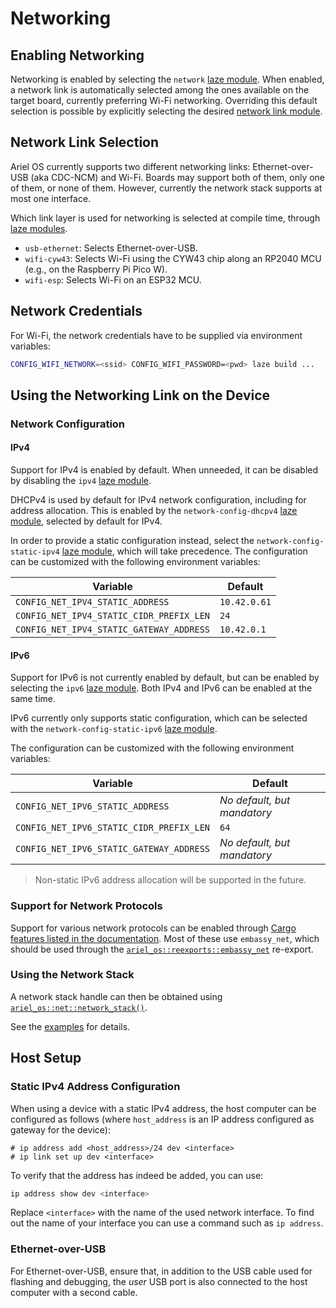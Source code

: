 # Networking

## Enabling Networking

Networking is enabled by selecting the `network` [laze module][laze-modules-book].
When enabled, a network link is automatically selected among the ones available on the target board, currently preferring Wi-Fi networking.
Overriding this default selection is possible by explicitly selecting the desired [network link module](#network-link-selection).

## Network Link Selection

Ariel OS currently supports two different networking links: Ethernet-over-USB (aka CDC-NCM) and Wi-Fi.
Boards may support both of them, only one of them, or none of them. However, currently the network stack supports at most one interface.

Which link layer is used for networking is selected at compile time,
through [laze modules][laze-modules-book].

- `usb-ethernet`: Selects Ethernet-over-USB.
- `wifi-cyw43`: Selects Wi-Fi using the CYW43 chip along an RP2040 MCU (e.g., on the Raspberry Pi Pico W).
- `wifi-esp`: Selects Wi-Fi on an ESP32 MCU.

## Network Credentials

For Wi-Fi, the network credentials have to be supplied via environment variables:

```sh
CONFIG_WIFI_NETWORK=<ssid> CONFIG_WIFI_PASSWORD=<pwd> laze build ...
```

## Using the Networking Link on the Device

### Network Configuration

#### IPv4

Support for IPv4 is enabled by default.
When unneeded, it can be disabled by disabling the `ipv4` [laze module](./build-system.md#laze-modules).

DHCPv4 is used by default for IPv4 network configuration, including for address allocation.
This is enabled by the `network-config-dhcpv4` [laze module](./build-system.md#laze-modules), selected by default for IPv4.

In order to provide a static configuration instead, select the `network-config-static-ipv4` [laze module](./build-system.md#laze-modules), which will take precedence.
The configuration can be customized with the following environment variables:

| Variable                                 | Default      |
| --                                       | --           |
| `CONFIG_NET_IPV4_STATIC_ADDRESS`         | `10.42.0.61` |
| `CONFIG_NET_IPV4_STATIC_CIDR_PREFIX_LEN` | `24`         |
| `CONFIG_NET_IPV4_STATIC_GATEWAY_ADDRESS` | `10.42.0.1`  |

#### IPv6

Support for IPv6 is not currently enabled by default, but can be enabled by selecting the `ipv6` [laze module](./build-system.md#laze-modules).
Both IPv4 and IPv6 can be enabled at the same time.

IPv6 currently only supports static configuration, which can be selected with the `network-config-static-ipv6` [laze module](./build-system.md#laze-modules).

The configuration can be customized with the following environment variables:

| Variable                                 | Default                     |
| --                                       | --                          |
| `CONFIG_NET_IPV6_STATIC_ADDRESS`         | *No default, but mandatory* |
| `CONFIG_NET_IPV6_STATIC_CIDR_PREFIX_LEN` | `64`                        |
| `CONFIG_NET_IPV6_STATIC_GATEWAY_ADDRESS` | *No default, but mandatory* |

> Non-static IPv6 address allocation will be supported in the future.

### Support for Network Protocols

Support for various network protocols can be enabled through [Cargo features listed in the documentation][rustdoc-homepage].
Most of these use `embassy_net`, which should be used through the [`ariel_os::reexports::embassy_net`][embassy-net-reexport-rustdoc] re-export.

### Using the Network Stack

A network stack handle can then be obtained using [`ariel_os::net::network_stack()`][network-stack-rustdoc].

See the [examples][examples-dir-repo] for details.

## Host Setup

### Static IPv4 Address Configuration

When using a device with a static IPv4 address,
the host computer can be configured as follows (where `host_address` is an IP address configured as gateway for the device):

```
# ip address add <host_address>/24 dev <interface>
# ip link set up dev <interface>
```

To verify that the address has indeed be added, you can use:

```sh
ip address show dev <interface>
```

Replace `<interface>` with the name of the used network interface.
To find out the name of your interface you can use a command such as `ip address`.

### Ethernet-over-USB

For Ethernet-over-USB, ensure that, in addition to the USB cable used for flashing
and debugging, the *user* USB port is also connected to the host computer with
a second cable.

[rustdoc-homepage]: https://ariel-os.github.io/ariel-os/dev/docs/api/ariel_os/index.html
[config-attr-macro-rustdoc]: https://ariel-os.github.io/ariel-os/dev/docs/api/ariel_os/attr.config.html
[network-stack-rustdoc]: https://ariel-os.github.io/ariel-os/dev/docs/api/ariel_os/net/fn.network_stack.html
[embassy-net-reexport-rustdoc]: https://ariel-os.github.io/ariel-os/dev/docs/api/ariel_os/reexports/embassy_net/index.html
[examples-dir-repo]: https://github.com/ariel-os/ariel-os/tree/main/examples
[laze-modules-book]: ./build-system.md#laze-modules
